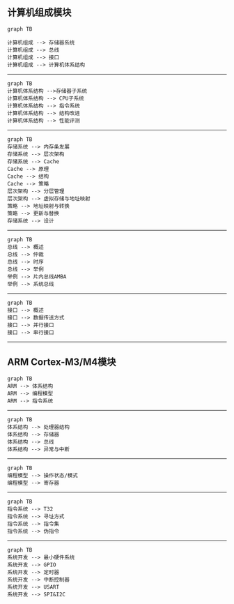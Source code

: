 ## 计算机组成模块

```mermaid
graph TB

计算机组成 --> 存储器系统
计算机组成 --> 总线
计算机组成 --> 接口
计算机组成 --> 计算机体系结构
```

---

```mermaid
graph TB
计算机体系结构 -->存储器子系统
计算机体系结构 --> CPU子系统
计算机体系结构 --> 指令系统
计算机体系结构 --> 结构改进
计算机体系结构 --> 性能评测
```



---

```mermaid
graph TB
存储系统 --> 内存条发展
存储系统 --> 层次架构
存储系统 --> Cache
Cache --> 原理
Cache --> 结构
Cache --> 策略
层次架构 --> 分层管理
层次架构 --> 虚拟存储与地址映射
策略 --> 地址映射与转换
策略 --> 更新与替换
存储系统 --> 设计
```

---

```mermaid
graph TB
总线 --> 概述
总线 --> 仲裁
总线 --> 时序
总线 --> 举例
举例 --> 片内总线AMBA
举例 --> 系统总线
```

---

```mermaid
graph TB
接口 --> 概述
接口 --> 数据传送方式
接口 --> 并行接口
接口 --> 串行接口
```

---

## ARM Cortex-M3/M4模块

```mermaid
graph TB
ARM --> 体系结构
ARM --> 编程模型
ARM --> 指令系统
```

---

```mermaid
graph TB
体系结构 --> 处理器结构
体系结构 --> 存储器
体系结构 --> 总线
体系结构 --> 异常与中断
```

---

```mermaid
graph TB
编程模型 --> 操作状态/模式
编程模型 --> 寄存器
```

---

```mermaid
graph TB
指令系统 --> T32
指令系统 --> 寻址方式
指令系统 --> 指令集
指令系统 --> 伪指令

```

---

```mermaid
graph TB
系统开发 --> 最小硬件系统
系统开发 --> GPIO
系统开发 --> 定时器
系统开发 --> 中断控制器
系统开发 --> USART
系统开发 --> SPI&I2C
```

